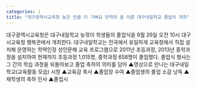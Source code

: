 ```yaml
---
categories: i
title: "대구광역시교육청 늦은 만큼 더 기뻐요 만학의 꿈 이룬 대구내일학교 졸업식 개최"
---
```

대구광역시교육청은 대구내일학교 늦깎이 학생들의 졸업식을 9월 26일 오전 10시 대구시교육청 행복관에서 개최한다. 대구내일학교는 전국에서 유일하게 교육청에서 직접 설치해 운영하는 학력인정 성인문해 교육 프로그램으로 2011년 초등과정, 2013년 중학과정을 설치하여 현재까지 초등과정 1,015명, 중학과정 658명이 졸업했다. 졸업식 행사는 그 간의 학습 과정을 되돌아보고 졸업 축하의 의미를 담아 ▲영상으로 만나는 대구내일학교(교육활동 모습) 시청 ▲교육감 축사 ▲졸업장 수여 ▲졸업생의 졸업 소감 낭독 ▲재학생의 축하 인사 ▲졸업시